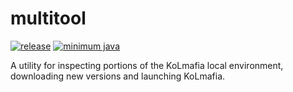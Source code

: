 # multitool
[![release](https://img.shields.io/github/v/release/kolmafia/multitool?color=blueviolet&label=%F0%9F%8D%B8%20release)](https://github.com/kolmafia/multitool/releases/latest)
[![minimum java](https://img.shields.io/static/v1?label=min%20java&message=v11&color=%23007396&logo=java)](https://adoptium.net/)

A utility for inspecting portions of the KoLmafia local environment, downloading new versions and launching KoLmafia.
